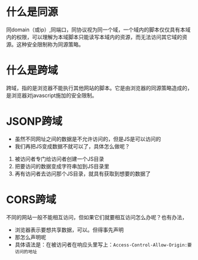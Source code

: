 # 什么是同源
同domain（或ip）,同端口，同协议视为同一个域，一个域内的脚本仅仅具有本域内的权限，可以理解为本域脚本只能读写本域内的资源，而无法访问其它域的资源。这种安全限制称为同源策略。
# 什么是跨域
跨域，指的是浏览器不能执行其他网站的脚本。它是由浏览器的同源策略造成的，是浏览器对javascript施加的安全限制。
# JSONP跨域
* 虽然不同网址之间的数据是不允许访问的，但是JS是可以访问的
* 我们再把JS变成数据不就可以了，具体怎么做呢？
1. 被访问者专门给访问者创建一个JS目录
2. 把要访问的数据变成字符串加到JS目录里
3. 再有访问者去访问那个JS目录，就具有获取到想要的数据了
# CORS跨域
不同的网站一般不能相互访问，但如果它们就要相互访问怎么办呢？也有办法，
* 浏览器表示要想共享数据，可以。但得事先声明
* 那怎么声明呢
* 具体语法是：在被访问者在响应头里写上：`Access-Control-Allow-Origin:要访问的地址`

